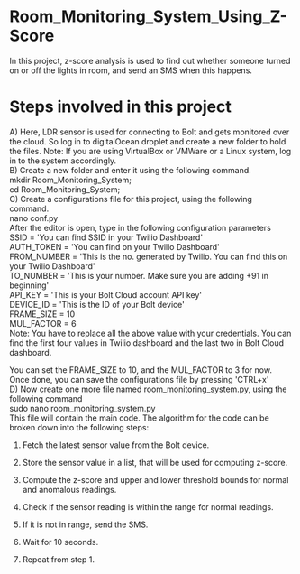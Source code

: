 # Room_Monitoring_System_Using_Z-Score
In this project, z-score analysis is used to find out whether someone turned on or off the lights in room, and send an SMS when this happens.
# Steps involved in this project
A) Here, LDR sensor is used for connecting to Bolt and gets monitored over the cloud. So log in to digitalOcean droplet and create a new folder to hold the files.
Note: If you are using VirtualBox or VMWare or a Linux system, log in to the system accordingly.  
B) Create a new folder and enter it using the following command.  
mkdir Room_Monitoring_System;  
cd Room_Monitoring_System;  
C) Create a configurations file for this project, using the following command.  
nano conf.py  
After the editor is open, type in the following configuration parameters  
SSID = 'You can find SSID in your Twilio Dashboard'   
AUTH_TOKEN = 'You can find  on your Twilio Dashboard'   
FROM_NUMBER = 'This is the no. generated by Twilio. You can find this on your Twilio Dashboard'  
TO_NUMBER = 'This is your number. Make sure you are adding +91 in beginning'  
API_KEY = 'This is your Bolt Cloud account API key'  
DEVICE_ID = 'This is the ID of your Bolt device'  
FRAME_SIZE = 10  
MUL_FACTOR = 6  
Note: You have to replace all the above value with your credentials. You can find the first four values in Twilio dashboard and the last two in Bolt Cloud dashboard.  

You can set the FRAME_SIZE to 10, and the MUL_FACTOR to 3 for now. Once done, you can save the configurations file by pressing 'CTRL+x'  
D) Now create one more file named room_monitoring_system.py, using the following command  
sudo nano room_monitoring_system.py  
This file will contain the main code. The algorithm for the code can be broken down into the following steps:  

1) Fetch the latest sensor value from the Bolt device.  

2) Store the sensor value in a list, that will be used for computing z-score.  

3) Compute the z-score and upper and lower threshold bounds for normal and anomalous readings.  

4) Check if the sensor reading is within the range for normal readings.  

5) If it is not in range, send the SMS.  

6) Wait for 10 seconds.  

7) Repeat from step 1.  

